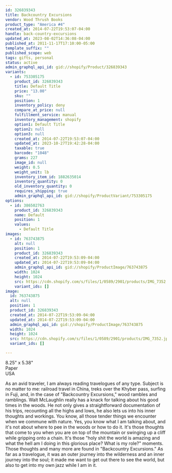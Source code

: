 ```yaml
---
id: 326839343
title: Backcountry Excursions
vendor: Wood Thrush Books
product_type: "America #4"
created_at: 2014-07-22T19:53:07-04:00
handle: back-country-excursions
updated_at: 2023-08-02T14:36:08-04:00
published_at: 2011-11-17T17:10:00-05:00
template_suffix: ""
published_scope: web
tags: gifts, personal
status: active
admin_graphql_api_id: gid://shopify/Product/326839343
variants:
  - id: 753305175
    product_id: 326839343
    title: Default Title
    price: "13.00"
    sku: ""
    position: 1
    inventory_policy: deny
    compare_at_price: null
    fulfillment_service: manual
    inventory_management: shopify
    option1: Default Title
    option2: null
    option3: null
    created_at: 2014-07-22T19:53:07-04:00
    updated_at: 2023-10-27T19:42:28-04:00
    taxable: true
    barcode: "1048"
    grams: 227
    image_id: null
    weight: 0.5
    weight_unit: lb
    inventory_item_id: 1882635014
    inventory_quantity: 0
    old_inventory_quantity: 0
    requires_shipping: true
    admin_graphql_api_id: gid://shopify/ProductVariant/753305175
options:
  - id: 386502763
    product_id: 326839343
    name: Default
    position: 1
    values:
      - Default Title
images:
  - id: 763743875
    alt: null
    position: 1
    product_id: 326839343
    created_at: 2014-07-22T19:53:09-04:00
    updated_at: 2014-07-22T19:53:09-04:00
    admin_graphql_api_id: gid://shopify/ProductImage/763743875
    width: 1024
    height: 1024
    src: https://cdn.shopify.com/s/files/1/0589/2901/products/IMG_7352.jpeg?v=1406073189
    variant_ids: []
image:
  id: 763743875
  alt: null
  position: 1
  product_id: 326839343
  created_at: 2014-07-22T19:53:09-04:00
  updated_at: 2014-07-22T19:53:09-04:00
  admin_graphql_api_id: gid://shopify/ProductImage/763743875
  width: 1024
  height: 1024
  src: https://cdn.shopify.com/s/files/1/0589/2901/products/IMG_7352.jpeg?v=1406073189
  variant_ids: []

---
```


8.25" x 5.38"  
Paper  
USA

As an avid traveler, I am always reading travelogues of any type. Subject is no matter to me: railroad travel in China, treks over the Khyber pass, surfing in Fuji, and, in the case of "Backcountry Excursions," wood rambles and ramblings. Walt McLaughlin really has a knack for talking about his good times in the woods. He not only gives a straightforward documentation of his trips, recounting all the highs and lows, he also lets us into his inner thoughts and workings. You know, all those tender things we encounter when we commune with nature. Yes, you know what I am talking about, and it's not about where to pee in the woods or how to do it. It's those thoughts that come to you when you are on top of the mountain or swinging up a cliff while gripping onto a chain. It's those "holy shit the world is amazing and what the hell am I doing in this glorious place? What is my role?" moments. Those thoughts and many more are found in "Backcountry Excursions." As far as a travelogue, it was an outer journey into the wilderness and an inner journey into the soul; it made me want to get out there to see the world, but also to get into my own jazz while I am in it.